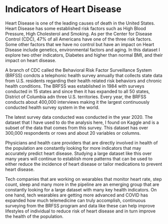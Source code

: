 
# Indicators of Heart Disease
Heart Disease is one of the leading causes of death in the United States. Heart Disease has some established risk factors such as High Blood Pressure, High Cholesterol and Smoking. As per the Center for Disease Control (CDC), 47% of all Americans have one of the three risk factors. Some other factors that we have no control but have an impact on Heart Disease include genetics, environmental factors and aging. In this dataset I explore two other indicators, Diabetes and higher than normal BMI, and their impact on heart disease.

A branch of CDC called the Behavioral Risk Factor Surveillance System (BRFSS) condcts a telephonic health survey annually that collects state data from U.S. residents regarding their health related risk behaviors and chronic health conditions. The BRFSS was established in 1984 with surveys conducted in 15 states and since then it has expanded to all 50 states, District of Columbia adn three U.S. territories. Every year, the BRFSS conducts about 400,000 interviews making it the largest continuously conducted health survey system in the world.

The latest survey data conducted was conducted in the year 2020. The dataset that I have used to do the analysis here, I found on Kaggle and is a subset of the data that comes from this survey. This dataset has over 300,000 respondents or rows and about 20 variables or columns.

Physicians and health care providers that are directly involved in health of the population are constantly looking for more indicators that may accurately predict heart disease. Studying a large dataset like this over many years will continue to establish more patterns that can be used to either reduce the incidence of heart disease or tailor medications to prevent heart disease.

Tech companies that are working on wearables that monitor heart rate, step count, sleep and many more in the pipeline are an emerging group that are constantly looking for a large dataset with many key health indicators. On one hand, tech wearables are getting more advanced and COVID has expanded how much telemedicine can truly accomplish, continuous surveying from the BRFSS program and data like these can help improve lifestyles of individual to reduce risk of heart disease and in turn improve the health of the population.

